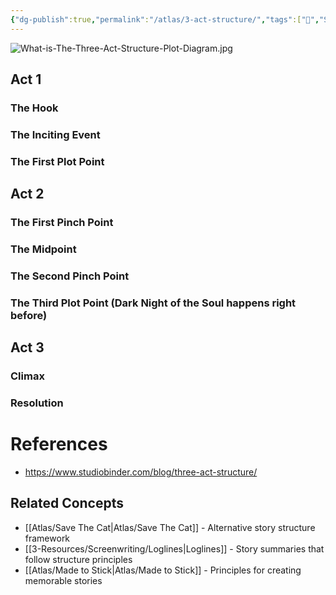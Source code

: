 ```yaml
---
{"dg-publish":true,"permalink":"/atlas/3-act-structure/","tags":["🌱","Screenwriting"],"updated":"2025-10-18T21:23:28.590-07:00"}
---
```



![What-is-The-Three-Act-Structure-Plot-Diagram.jpg](/img/user/!Meta/attachments/What-is-The-Three-Act-Structure-Plot-Diagram.jpg)

## Act 1
### The Hook
### The Inciting Event
### The First Plot Point
## Act 2
### The First Pinch Point
### The Midpoint
### The Second Pinch Point
### The Third Plot Point (Dark Night of the Soul happens right before)
## Act 3
### Climax
### Resolution

# References
- https://www.studiobinder.com/blog/three-act-structure/

## Related Concepts
- [[Atlas/Save The Cat\|Atlas/Save The Cat]] - Alternative story structure framework
- [[3-Resources/Screenwriting/Loglines\|Loglines]] - Story summaries that follow structure principles
- [[Atlas/Made to Stick\|Atlas/Made to Stick]] - Principles for creating memorable stories
